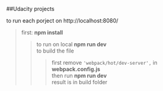 ##Udacity projects

to run each porject on http://localhost:8080/ <br/>
>first: **npm install** <br/>
>>to run on local **npm run dev** <br/>
>>to build the file  <br/>
>>> first remove ``` 'webpack/hot/dev-server', ``` in **webpack.config.js** <br/>
>>> then run **npm run dev** <br/>
>>> result is in build folder
